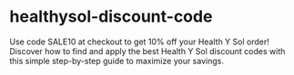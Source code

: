 # healthysol-discount-code
Use code SALE10 at checkout to get 10% off your Health Y Sol order! Discover how to find and apply the best Health Y Sol discount codes with this simple step-by-step guide to maximize your savings.
